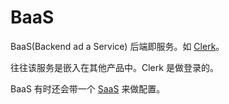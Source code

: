 # BaaS
BaaS(Backend ad a Service) 后端即服务。如 [Clerk](../../../2-tool/coding/web/scenario/clerk.md)。

往往该服务是嵌入在其他产品中。Clerk 是做登录的。

BaaS 有时还会带一个 [SaaS](./saas.md) 来做配置。
